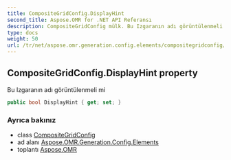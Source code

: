 ```yaml
---
title: CompositeGridConfig.DisplayHint
second_title: Aspose.OMR for .NET API Referansı
description: CompositeGridConfig mülk. Bu Izgaranın adı görüntülenmeli mi
type: docs
weight: 50
url: /tr/net/aspose.omr.generation.config.elements/compositegridconfig/displayhint/
---
```

## CompositeGridConfig.DisplayHint property

Bu Izgaranın adı görüntülenmeli mi

```csharp
public bool DisplayHint { get; set; }
```

### Ayrıca bakınız

* class [CompositeGridConfig](../)
* ad alanı [Aspose.OMR.Generation.Config.Elements](../../compositegridconfig/)
* toplantı [Aspose.OMR](../../../)



